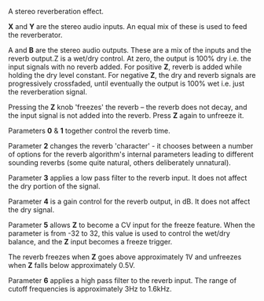 
A stereo reverberation effect.

**X** and **Y** are the stereo audio inputs. An equal mix of these is used to feed the reverberator.

A and **B** are the stereo audio outputs. These are a mix of the inputs and the reverb output.Z is a wet/dry control. At
zero, the output is 100% dry i.e. the input signals with no reverb added. For positive **Z**, reverb is added while holding
the dry level constant. For negative **Z**, the dry and reverb signals are progressively crossfaded, until eventually the
output is 100% wet i.e. just the reverberation signal.

Pressing the **Z** knob 'freezes' the reverb – the reverb does not decay, and the input signal is not added into the reverb.
Press **Z** again to unfreeze it.

Parameters **0** & **1** together control the reverb time.

Parameter **2** changes the reverb 'character' - it chooses between a number of options for the reverb algorithm's internal
parameters leading to different sounding reverbs (some quite natural, others deliberately unnatural).

Parameter **3** applies a low pass filter to the reverb input. It does not affect the dry portion of the signal.

Parameter **4** is a gain control for the reverb output, in dB. It does not affect the dry signal.

Parameter **5** allows **Z** to become a CV input for the freeze feature. When the parameter is from -32 to 32, this value is
used to control the wet/dry balance, and the **Z** input becomes a freeze trigger.

The reverb freezes when **Z** goes above approximately 1V and unfreezes when **Z** falls below approximately 0.5V.

Parameter **6** applies a high pass filter to the reverb input. The range of cutoff frequencies is approximately 3Hz to
1.6kHz.
